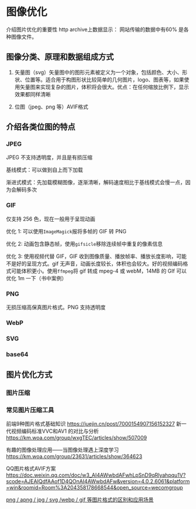 


# 图像优化

介绍图片优化的重要性
http archive上数据显示： 网站传输的数据中有60% 是各种图像文件。
## 图像分类、原理和数据组成方式

1. 矢量图（svg）矢量图中的图形元素被定义为一个对象，包括颜色、大小、形状、位置等。适合用于构图形状比较简单的几何图片，logo、图表等，如果使用矢量图来实现复杂的图片，体积将会很大。优点：在任何缩放比例下，显示效果都同样清晰

1. 位图（jpeg、png 等）AVIF格式


## 介绍各类位图的特点
### JPEG

JPEG 不支持透明度，并且是有损压缩

基线模式：可以做到自上而下加载

渐进式模式：先加载模糊图像，逐渐清晰，解码速度相比于基线模式会慢一点，因为会解码多次

### GIF

仅支持 256 色，现在一般用于呈现动画

优化 1: 可以使用`ImageMagick`报将多帧的 GIF 转 PNG

优化 2: 动画包含静态帧，使用`gifsicle`移除连续帧中重复的像素信息

优化 3: 使用视频代替 GIF，GIF 收到图像质量、播放帧率、播放长度影响，可能不是好的呈现方式。gif 无声音，动画长度较长，体积也会较大。好的视频编码格式可能体积更小。使用`ffmpeg`将 gif 转成 mpeg-4 或 webM，14MB 的 GIf 可以优化 1m 一下（书中案例）

### PNG

无损压缩高保真图片格式。PNG 支持透明度

### WebP

### SVG

### base64


## 图片优化方式

### 图片压缩



### 常见图片压缩工具


 前端9种图片格式基础知识 https://juejin.cn/post/7000154907156152327
新一代视频编码标准VVC和AV1 的对比与分析 https://km.woa.com/group/wxgTEC/articles/show/507009

有趣的图像处理应用——当图像处理遇上深度学习  https://km.woa.com/group/23631/articles/show/364623

QQ图片格式AVIF方案
https://doc.weixin.qq.com/doc/w3_AI4AWwbdAFwhLpSnD9qRlyahpqu1V?scode=AJEAIQdfAAof1D4QOnAI4AWwbdAFw&version=4.0.2.6061&platform=win&roomid=Room%3A204358178668544&open_source=wecomgroup

 [png / apng / jpg / svg /webp / gif 等图片格式的区别和应用场景](https://iwiki.woa.com/pages/viewpage.action?pageId=777837324)
